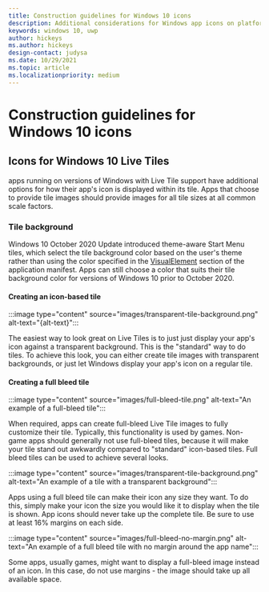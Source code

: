 ```yaml
---
title: Construction guidelines for Windows 10 icons
description: Additional considerations for Windows app icons on platforms that support Live Tiles
keywords: windows 10, uwp
author: hickeys
ms.author: hickeys
design-contact: judysa
ms.date: 10/29/2021
ms.topic: article
ms.localizationpriority: medium
---
```


# Construction guidelines for Windows 10 icons

## Icons for Windows 10 Live Tiles

apps running on versions of Windows with Live Tile support have additional options for how their app's icon is displayed within its tile. Apps that choose to provide tile images should provide images for all tile sizes at all common scale factors.

### Tile background

Windows 10 October 2020 Update introduced theme-aware Start Menu tiles, which select the tile background color based on the user's theme rather than using the color specified in the [VisualElement](/uwp/schemas/appxpackage/appxmanifestschema/element-visualelements) section of the application manifest. Apps can still choose a color that suits their tile background color for versions of Windows 10 prior to October 2020.

#### Creating an icon-based tile

:::image type="content" source="images/transparent-tile-background.png" alt-text="{alt-text}":::

The easiest way to look great on Live Tiles is to just just display your app's icon against a transparent background. This is the "standard" way to do tiles. To achieve this look, you can either create tile images with transparent backgrounds, or just let Windows display your app's icon on a regular tile.

#### Creating a full bleed tile

:::image type="content" source="images/full-bleed-tile.png" alt-text="An example of a full-bleed tile":::

When required, apps can create full-bleed Live Tile images to fully customize their tile. Typically, this functionality is used by games. Non-game apps should generally not use full-bleed tiles, because it will make your tile stand out awkwardly compared to "standard" icon-based tiles. Full bleed tiles can be used to achieve several looks.

:::image type="content" source="images/transparent-tile-background.png" alt-text="An example of a tile with a transparent background":::

Apps using a full bleed tile can make their icon any size they want. To do this, simply make your icon the size you would like it to display when the tile is shown. App icons should never take up the complete tile. Be sure to use at least 16% margins on each side.

:::image type="content" source="images/full-bleed-no-margin.png" alt-text="An example of a full bleed tile with no margin around the app name":::

Some apps, usually games, might want to display a full-bleed image instead of an icon. In this case, do not use margins - the image should take up all available space.
